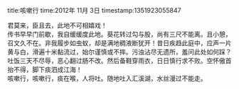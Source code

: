 title:咳嗽行
time:2012年 11月 3日
timestamp:1351923055847

<P style="MARGIN: 0cm 0cm 0pt;"  ><SPAN style="FONT-FAMILY: 宋体; mso-ascii-font-family: 'Times New Roman'; mso-hansi-font-family: 'Times New Roman';"  >君莫来，臣且去，此地不可相嬉戏！</SPAN></P>  <P style="MARGIN: 0cm 0cm 0pt;"  ><SPAN style="FONT-FAMILY: 宋体; mso-ascii-font-family: 'Times New Roman'; mso-hansi-font-family: 'Times New Roman';"  >传书早早门前歇，我自缓缓度此地。葵花转过勾与股，尚有三尺不能离。且小憩，召文久不在。非我履步如虫蚁，却是满地稠液断犹开！昔日疾趋此庭中，应声一片黄与白，滑遍十米黏流过，始尔谨慎或不摔。污浊沾尽无遗所，羞问此处如何踩？吐饭三天不尽辱，恶心翻过肠不改。然后备鞋穿雨衣，日日慎行求不败。空怀傲首抬不得，脚下痰泗成江海！</SPAN></P>  <P style="MARGIN: 0cm 0cm 0pt;"  ><SPAN style="FONT-FAMILY: 宋体; mso-ascii-font-family: 'Times New Roman'; mso-hansi-font-family: 'Times New Roman';"  >咳嗽行，咳嗽行，痰在喉，人将吐。随地吐入汇溪湖，水丝漫过不能走。</SPAN></P><WBR>